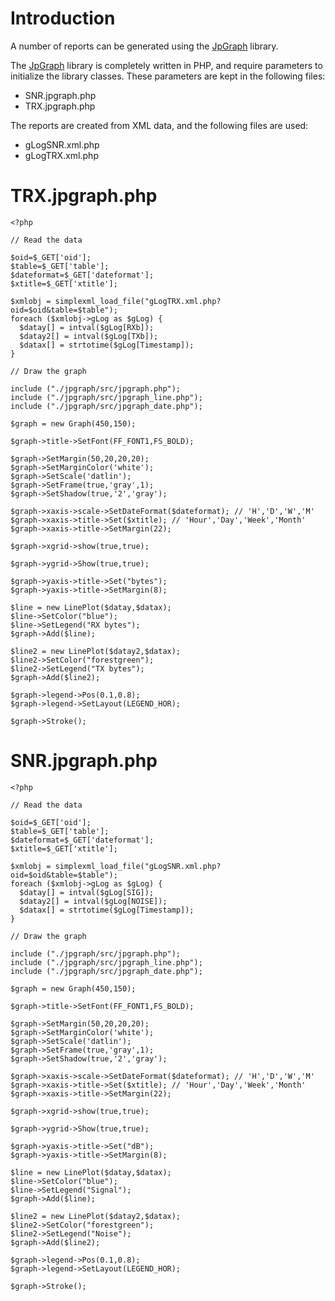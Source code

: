 # Introduction #

A number of reports can be generated using the [JpGraph](http://jpgraph.net/) library.

The [JpGraph](http://jpgraph.net/) library is completely written in PHP, and require parameters to initialize the library classes. These parameters are kept in the following files:

  * SNR.jpgraph.php
  * TRX.jpgraph.php

The reports are created from XML data, and the following files are used:

  * gLogSNR.xml.php
  * gLogTRX.xml.php


# TRX.jpgraph.php #

```
<?php

// Read the data

$oid=$_GET['oid'];
$table=$_GET['table'];
$dateformat=$_GET['dateformat'];
$xtitle=$_GET['xtitle'];

$xmlobj = simplexml_load_file("gLogTRX.xml.php?oid=$oid&table=$table");
foreach ($xmlobj->gLog as $gLog) {
  $datay[] = intval($gLog[RXb]);
  $datay2[] = intval($gLog[TXb]);
  $datax[] = strtotime($gLog[Timestamp]);
}

// Draw the graph

include ("./jpgraph/src/jpgraph.php");
include ("./jpgraph/src/jpgraph_line.php");
include ("./jpgraph/src/jpgraph_date.php");

$graph = new Graph(450,150);

$graph->title->SetFont(FF_FONT1,FS_BOLD);

$graph->SetMargin(50,20,20,20);
$graph->SetMarginColor('white');
$graph->SetScale('datlin');
$graph->SetFrame(true,'gray',1);
$graph->SetShadow(true,'2','gray');

$graph->xaxis->scale->SetDateFormat($dateformat); // 'H','D','W','M'
$graph->xaxis->title->Set($xtitle); // 'Hour','Day','Week','Month'
$graph->xaxis->title->SetMargin(22);

$graph->xgrid->show(true,true);

$graph->ygrid->Show(true,true);

$graph->yaxis->title->Set("bytes");
$graph->yaxis->title->SetMargin(8);

$line = new LinePlot($datay,$datax);
$line->SetColor("blue");
$line->SetLegend("RX bytes");
$graph->Add($line);

$line2 = new LinePlot($datay2,$datax);
$line2->SetColor("forestgreen");
$line2->SetLegend("TX bytes");
$graph->Add($line2);

$graph->legend->Pos(0.1,0.8);
$graph->legend->SetLayout(LEGEND_HOR);

$graph->Stroke();
```

# SNR.jpgraph.php #

```
<?php

// Read the data

$oid=$_GET['oid'];
$table=$_GET['table'];
$dateformat=$_GET['dateformat'];
$xtitle=$_GET['xtitle'];

$xmlobj = simplexml_load_file("gLogSNR.xml.php?oid=$oid&table=$table");
foreach ($xmlobj->gLog as $gLog) {
  $datay[] = intval($gLog[SIG]);
  $datay2[] = intval($gLog[NOISE]);
  $datax[] = strtotime($gLog[Timestamp]);
}

// Draw the graph

include ("./jpgraph/src/jpgraph.php");
include ("./jpgraph/src/jpgraph_line.php");
include ("./jpgraph/src/jpgraph_date.php");

$graph = new Graph(450,150);

$graph->title->SetFont(FF_FONT1,FS_BOLD);

$graph->SetMargin(50,20,20,20);
$graph->SetMarginColor('white');
$graph->SetScale('datlin');
$graph->SetFrame(true,'gray',1);
$graph->SetShadow(true,'2','gray');

$graph->xaxis->scale->SetDateFormat($dateformat); // 'H','D','W','M'
$graph->xaxis->title->Set($xtitle); // 'Hour','Day','Week','Month'
$graph->xaxis->title->SetMargin(22);

$graph->xgrid->show(true,true);

$graph->ygrid->Show(true,true);

$graph->yaxis->title->Set("dB");
$graph->yaxis->title->SetMargin(8);

$line = new LinePlot($datay,$datax);
$line->SetColor("blue");
$line->SetLegend("Signal");
$graph->Add($line);

$line2 = new LinePlot($datay2,$datax);
$line2->SetColor("forestgreen");
$line2->SetLegend("Noise");
$graph->Add($line2);

$graph->legend->Pos(0.1,0.8);
$graph->legend->SetLayout(LEGEND_HOR);

$graph->Stroke();
```